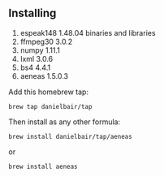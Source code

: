 ## Installing

1. espeak148 1.48.04 binaries and libraries  
2. ffmpeg30 3.0.2  
3. numpy 1.11.1  
4. lxml 3.0.6  
5. bs4 4.4.1  
6. aeneas 1.5.0.3  

Add this homebrew tap:

`brew tap danielbair/tap`

Then install as any other formula:

`brew install danielbair/tap/aeneas`  

or  

`brew install aeneas`
